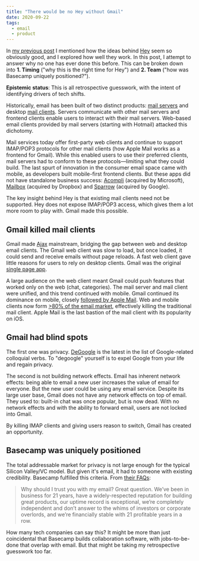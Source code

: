 ```yaml
---
title: "There would be no Hey without Gmail"
date: 2020-09-22
tags:
  - email
  - product
---
```


In [my previous post][prev-post] I mentioned how the ideas behind [Hey](https://hey.com) seem so obviously good, and I explored how well they work. In this post, I attempt to answer why no one has ever done this before. This can be broken down into **1. Timing** ("why this is the right time for Hey") and **2. Team** ("how was Basecamp uniquely positioned?").

**Epistemic status**: This is all retrospective guesswork, with the intent of identifying drivers of tech shifts.

Historically, email has been built of two distinct products: [mail servers][servers] and desktop [mail clients][clients]. Servers communicate with other mail servers and frontend clients enable users to interact with their mail servers. Web-based email clients provided by mail servers (starting with Hotmail) attacked this dichotomy.

Mail services today offer first-party web clients and continue to support IMAP/POP3 protocols for other mail clients (how Apple Mail works as a frontend for Gmail). While this enabled users to use their preferred clients, mail servers had to conform to these protocols—limiting what they could build. The last spurt of innovation in the consumer email space came with mobile, as developers built mobile-first frontend clients. But these apps did not have standalone business success: [Acompli](https://en.wikipedia.org/wiki/Acompli) (acquired by Microsoft), [Mailbox](https://en.wikipedia.org/wiki/Mailbox_(application)) (acquired by Dropbox) and [Sparrow](https://en.wikipedia.org/wiki/Sparrow_(email_client)) (acquired by Google).

The key insight behind Hey is that existing mail clients need not be supported. Hey does not expose IMAP/POP3 access, which gives them a lot more room to play with. Gmail made this possible.

## Gmail killed mail clients
Gmail made [Ajax][ajax] mainstream, bridging the gap between web and desktop email clients. The Gmail web client was slow to load, but once loaded, it could send and receive emails without page reloads. A fast web client gave little reasons for users to rely on desktop clients. Gmail was the original [single page app][spa].

A large audience on the web client meant Gmail could push features that worked only on the web (chat, categories). The mail server and mail client were unified, and this trend continued with mobile. Gmail continued its dominance on mobile, closely [followed by Apple Mail][market-share]. Web and mobile clients now form [>80% of the email market][market-share], effectively killing the traditional mail client. Apple Mail is the last bastion of the mail client with its popularity on iOS.

## Gmail had blind spots
The first one was privacy. [DeGoogle](https://www.reddit.com/r/degoogle/) is the latest in the list of Google-related colloquial verbs. To "degoogle" yourself is to expel Google from your life and regain privacy.

The second is not building network effects. Email has inherent network effects: being able to email a new user increases the value of email for everyone. But the new user could be using any email service. Despite its large user base, Gmail does not have any network effects on top of email. They used to: built-in chat was once popular, but is now dead. With no network effects and with the ability to forward email, users are not locked into Gmail.

By killing IMAP clients and giving users reason to switch, Gmail has created an opportunity.

## Basecamp was uniquely positioned
The total addressable market for privacy is not large enough for the typical Silicon Valley/VC model. But given it's email, it had to someone with existing credibility. Basecamp fulfilled this criteria. From [their FAQs][faqs]:

> Why should I trust you with my email? Great question. We’ve been in business for 21 years, have a widely-respected reputation for building great products, our uptime record is exceptional, we’re completely independent and don’t answer to the whims of investors or corporate overlords, and we’re financially stable with 21 profitable years in a row.

How many tech companies can say this? It might be more than just coincidental that Basecamp builds collaboration software, with jobs-to-be-done that overlap with email. But that might be taking my retrospective guesswork too far.

[prev-post]: /posts/2020/hey-review
[servers]: https://en.wikipedia.org/wiki/Comparison_of_mail_servers
[clients]: https://en.wikipedia.org/wiki/Comparison_of_email_clients
[faqs]: https://hey.com/faqs/
[ajax]: https://en.wikipedia.org/wiki/Ajax_(programming)
[spa]: https://en.wikipedia.org/wiki/Single-page_application
[market-share]: https://www.litmus.com/blog/infographic-the-2019-email-client-market-share/